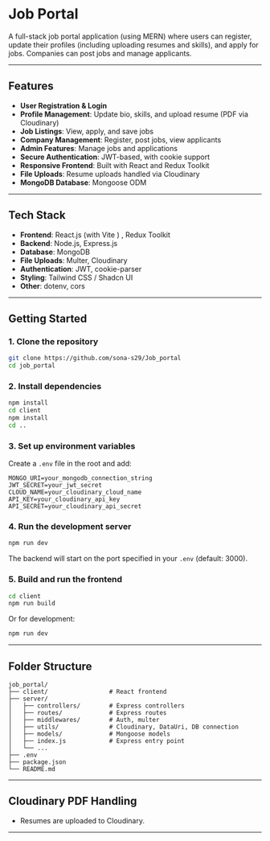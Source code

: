 # Job Portal

A full-stack job portal application (using MERN) where users can register, update their profiles (including uploading resumes and skills), and apply for jobs. Companies can post jobs and manage applicants.

---

## Features

- **User Registration & Login**
- **Profile Management**: Update bio, skills, and upload resume (PDF via Cloudinary)
- **Job Listings**: View, apply, and save jobs
- **Company Management**: Register, post jobs, view applicants
- **Admin Features**: Manage jobs and applications
- **Secure Authentication**: JWT-based, with cookie support
- **Responsive Frontend**: Built with React and Redux Toolkit
- **File Uploads**: Resume uploads handled via Cloudinary
- **MongoDB Database**: Mongoose ODM

---

## Tech Stack

- **Frontend**: React.js (with Vite ) , Redux Toolkit 
- **Backend**: Node.js, Express.js
- **Database**: MongoDB
- **File Uploads**: Multer, Cloudinary
- **Authentication**: JWT, cookie-parser
- **Styling**: Tailwind CSS / Shadcn UI 
- **Other**: dotenv, cors

---

## Getting Started

### 1. Clone the repository

```sh
git clone https://github.com/sona-s29/Job_portal
cd job_portal
```

### 2. Install dependencies

```sh
npm install
cd client
npm install
cd ..
```

### 3. Set up environment variables

Create a `.env` file in the root and add:

```
MONGO_URI=your_mongodb_connection_string
JWT_SECRET=your_jwt_secret
CLOUD_NAME=your_cloudinary_cloud_name
API_KEY=your_cloudinary_api_key
API_SECRET=your_cloudinary_api_secret
```

### 4. Run the development server

```sh
npm run dev
```

The backend will start on the port specified in your `.env` (default: 3000).

### 5. Build and run the frontend

```sh
cd client
npm run build
```
Or for development:
```sh
npm run dev
```

---

## Folder Structure

```
job_portal/
├── client/                 # React frontend
├── server/
│   ├── controllers/        # Express controllers
│   ├── routes/             # Express routes
│   ├── middlewares/        # Auth, multer
│   ├── utils/              # Cloudinary, DataUri, DB connection
│   ├── models/             # Mongoose models
│   ├── index.js            # Express entry point
│   └── ...                 
├── .env
├── package.json
└── README.md
```

---

## Cloudinary PDF Handling

- Resumes are uploaded to Cloudinary.

---

